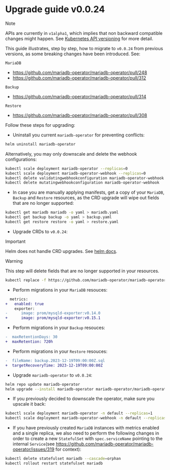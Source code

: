 # Upgrade guide v0.0.24

> [!NOTE]  
> APIs are currently in `v1alpha1`, which implies that non backward compatible changes might happen. See [Kubernetes API versioning](https://kubernetes.io/docs/reference/using-api/#api-versioning) for more detail.

This guide illustrates, step by step, how to migrate to `v0.0.24` from previous versions, as some breaking changes have been introduced. See:

`MariaDB`
- https://github.com/mariadb-operator/mariadb-operator/pull/248
- https://github.com/mariadb-operator/mariadb-operator/pull/312

`Backup`
- https://github.com/mariadb-operator/mariadb-operator/pull/314

`Restore`
- https://github.com/mariadb-operator/mariadb-operator/pull/308

Follow these steps for upgrading:

- Uninstall you current `mariadb-operator` for preventing conflicts:
```bash
helm uninstall mariadb-operator
```
Alternatively, you may only downscale and delete the webhook configurations:
```bash
kubectl scale deployment mariadb-operator --replicas=0
kubectl scale deployment mariadb-operator-webhook --replicas=0
kubectl delete validatingwebhookconfiguration mariadb-operator-webhook
kubectl delete mutatingwebhookconfiguration mariadb-operator-webhook
```

- In case you are manually applying manifests, get a copy of your `MariaDB`, `Backup` and `Restore` resources, as the CRD upgrade will wipe out fields that are no longer supported:
```bash
kubectl get mariadb mariadb -o yaml > mariadb.yaml
kubectl get backup backup -o yaml > backup.yaml
kubectl get restore restore -o yaml > restore.yaml
```

- Upgrade CRDs to `v0.0.24`:
> [!IMPORTANT]  
> Helm does not handle CRD upgrades. See [helm docs](https://helm.sh/docs/chart_best_practices/custom_resource_definitions/#some-caveats-and-explanations).

> [!WARNING]  
> This step will delete fields that are no longer supported in your resources.
```bash
kubectl replace -f https://github.com/mariadb-operator/mariadb-operator/releases/download/helm-chart-0.24.0/crds.yaml
```

- Perform migrations in your `MariaDB` resouces:
```diff
  metrics:
+   enabled: true
    exporter:
-      image: prom/mysqld-exporter:v0.14.0
+      image: prom/mysqld-exporter:v0.15.1
```
- Perform migrations in your `Backup` resouces:
```diff
-  maxRetentionDays: 30
+  maxRetention: 720h
```
- Perform migrations in your `Restore` resouces:
```diff
-  fileName: backup.2023-12-19T09:00:00Z.sql
+  targetRecoveryTime: 2023-12-19T09:00:00Z
```
 
-  Upgrade `mariadb-operator` to `v0.0.24`:
```bash 
helm repo update mariadb-operator
helm upgrade --install mariadb-operator mariadb-operator/mariadb-operator --version 0.24.0 
```

- If you previously decided to downscale the operator, make sure you upscale it back:
```bash
kubectl scale deployment mariadb-operator -n default --replicas=1
kubectl scale deployment mariadb-operator-webhook -n default --replicas=1
```

- If you have previously created `MariaDB` instances with metrics enabled and a single replica, we also need to perform the following changes in order to create a new `StatefulSet` with `spec.serviceName` pointing to the internal `Service`(see https://github.com/mariadb-operator/mariadb-operator/issues/319 for context):

```bash
kubectl delete statefulset mariadb --cascade=orphan
kubectl rollout restart statefulset mariadb
```